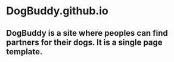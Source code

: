 # DogBuddy.github.io
## DogBuddy is a site where peoples can find partners for their dogs. It is a single page template.
